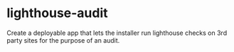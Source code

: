 # lighthouse-audit
Create a deployable app that lets the installer run lighthouse checks on 3rd party sites for the purpose of an audit.
